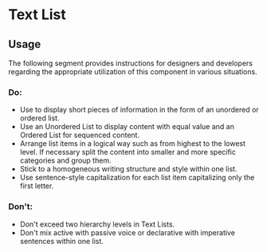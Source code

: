 # Text List

<TableOfContents></TableOfContents>

## Usage

The following segment provides instructions for designers and developers regarding the appropriate utilization of this
component in various situations.

### Do:

- Use to display short pieces of information in the form of an unordered or ordered list.
- Use an Unordered List to display content with equal value and an Ordered List for sequenced content.
- Arrange list items in a logical way such as from highest to the lowest level. If necessary split the content into
  smaller and more specific categories and group them.
- Stick to a homogeneous writing structure and style within one list.
- Use sentence-style capitalization for each list item capitalizing only the first letter.

### Don't:

- Don't exceed two hierarchy levels in Text Lists.
- Don't mix active with passive voice or declarative with imperative sentences within one list.
